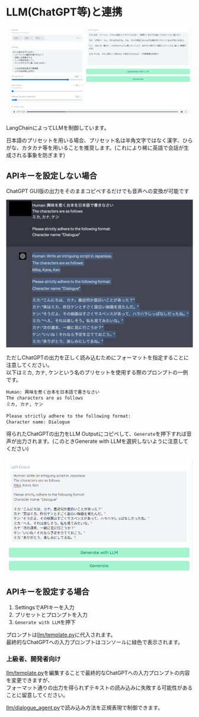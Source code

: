 # LLM(ChatGPT等)と連携

![](../images/llm.png)

LangChainによってLLMを制御しています。

日本語のプリセットを用いる場合、プリセット名は半角文字ではなく漢字、ひらがな、カタカナ等を用いることを推奨します。(これにより稀に英語で会話が生成される事象を防ぎます)

## APIキーを設定しない場合

ChatGPT GUI版の出力をそのままコピペするだけでも音声への変換が可能です

![](../images/chatgpt_gui.png)

ただしChatGPTの出力を正しく読み込むためにフォーマットを指定することに注意してください。  
以下はミカ, カナ, ケンという名のプリセットを使用する際のプロンプトの一例です。

```
Human: 興味を惹く台本を日本語で書きなさい
The characters are as follows
ミカ, カナ, ケン

Please strictly adhere to the following format:
Character name: Dialogue
```

得られたChatGPTの出力をLLM Outputにコピペして、`Generate`を押下すれば音声が出力されます。(このときGenerate with LLMを選択しないように注意してください)

![](../images/llm_without_api.png)


## APIキーを設定する場合
1. SettingsでAPIキーを入力  
2. プリセットとプロンプトを入力  
3. `Generate with LLM`を押下

プロンプトは[llm/template.py](https://github.com/log1stics/voice-generator-webui/blob/main/llm/template.py)に代入されます。  
最終的なChatGPTへの入力プロンプトはコンソールに緑色で表示されます。

### 上級者、開発者向け
[llm/template.py](https://github.com/log1stics/voice-generator-webui/blob/main/llm/template.py)を編集することで最終的なChatGPTへの入力プロンプトの内容を変更できますが、  
フォーマット通りの出力を得られずテキストの読み込みに失敗する可能性があることに留意してください。

[llm/dialogue_agent.py](https://github.com/log1stics/voice-generator-webui/blob/main/llm/dialogue_agent.py)で読み込み方法を正規表現で制御できます。